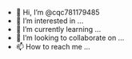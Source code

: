 - 👋 Hi, I’m @cqc781179485
- 👀 I’m interested in ...
- 🌱 I’m currently learning ...
- 💞️ I’m looking to collaborate on ...
- 📫 How to reach me ...

<!---
cqc781179485/cqc781179485 is a ✨ special ✨ repository because its `README.md` (this file) appears on your GitHub profile.
You can click the Preview link to take a look at your changes.
--->
